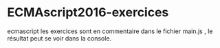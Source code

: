 # ECMAscript2016-exercices
ecmascript
les exercices sont en commentaire dans le fichier main.js , le résultat peut se voir dans la console.

